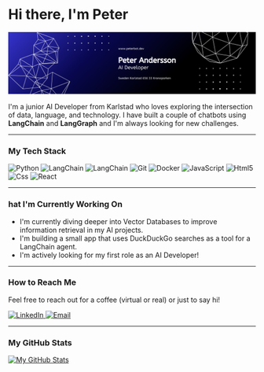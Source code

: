 

# Hi there, I'm Peter

<p align="center">
  <img src="./github-banner.png" width="800">
</p>

I'm a junior AI Developer from Karlstad who loves exploring the intersection of data, language, and technology. I have built a couple of chatbots using **LangChain** and **LangGraph** and I'm always looking for new challenges.

---

###  My Tech Stack

<p align="left">

  <img src="https://img.shields.io/badge/Python-3776AB?style=for-the-badge&logo=python&logoColor=white" alt="Python" />
  <img src="https://img.shields.io/badge/LangChain-00866A?style=for-the-badge" alt="LangChain" />
   <img src="https://img.shields.io/badge/LangGraph-1C3C3C?style=for-the-badge" alt="LangChain" />
  <img src="https://img.shields.io/badge/Git-F05032?style=for-the-badge&logo=git&logoColor=white" alt="Git" />
  <img src="https://img.shields.io/badge/Docker-2496ED?style=for-the-badge&logo=docker&logoColor=white" alt="Docker" />
  <img src="https://img.shields.io/badge/JavaScript-F7DF1E?style=for-the-badge&logo=javascript&logoColor=black" alt="JavaScript" />
  <img src="https://img.shields.io/badge/Html5-E34F26?style=for-the-badge" alt="Html5" />
  <img src="https://img.shields.io/badge/Css-663399?style=for-the-badge" alt="Css" />
   <img src="https://img.shields.io/badge/React-1DAFB?style=for-the-badge" alt="React" />
</p>

---

### hat I'm Currently Working On

*   I'm currently diving deeper into Vector Databases to improve information retrieval in my AI projects.
*   I'm building a small app that uses DuckDuckGo searches as a tool for a LangChain agent.
*   I'm actively looking for my first role as an AI Developer!

---

### How to Reach Me

Feel free to reach out for a coffee (virtual or real) or just to say hi!

<p align="left">
  <a href="https://www.linkedin.com/in/peter-andersson-a05077173//" target="_blank">
    <img src="https://img.shields.io/badge/LinkedIn-0077B5?style=for-the-badge&logo=linkedin&logoColor=white" alt="LinkedIn" />
  </a>
  <a href="mailto:dev.peter.ai@gmail.com">
    <img src="https://img.shields.io/badge/Email_Me-D14836?style=for-the-badge&logo=gmail&logoColor=white" alt="Email" />
  </a>
</p>

---

### My GitHub Stats

[![My GitHub Stats](https://github-readme-stats.vercel.app/api?username=ronnedahl&show_icons=true&theme=tokyonight&hide_border=true&count_private=true)](https://github.com/anuraghazra/github-readme-stats)
